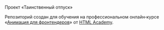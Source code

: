 Проект «Таинственный отпуск» 

Репозиторий создан для обучения на профессиональном онлайн‑курсе «[Анимация для фронтендеров](https://htmlacademy.ru/intensive/animation)» от [HTML Academy](https://htmlacademy.ru).

[travis-image]: https://travis-ci.com/htmlacademy-animation/1537837-magic-vacation-1.svg?branch=master
[travis-url]: https://travis-ci.com/htmlacademy-animation/1537837-magic-vacation-1
[dependency-image]: https://david-dm.org/htmlacademy-animation/1537837-magic-vacation-1/dev-status.svg?style=flat-square
[dependency-url]: https://david-dm.org/htmlacademy-animation/1537837-magic-vacation-1?type=dev
